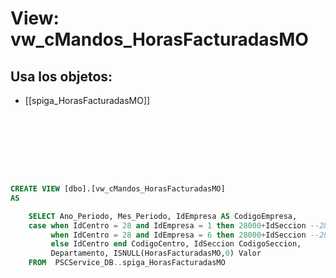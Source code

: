 # View: vw_cMandos_HorasFacturadasMO

## Usa los objetos:
- [[spiga_HorasFacturadasMO]]

```sql








CREATE VIEW [dbo].[vw_cMandos_HorasFacturadasMO]
AS

	SELECT Ano_Periodo, Mes_Periodo, IdEmpresa AS CodigoEmpresa, 
	case when IdCentro = 28 and IdEmpresa = 1 then 28000+IdSeccion --28355 
		 when IdCentro = 28 and IdEmpresa = 6 then 28000+IdSeccion --28354 
		 else IdCentro end CodigoCentro, IdSeccion CodigoSeccion,
		 Departamento, ISNULL(HorasFacturadasMO,0) Valor
	FROM  PSCService_DB..spiga_HorasFacturadasMO


```
